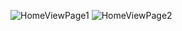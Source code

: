 
![HomeViewPage1](https://github.com/user-attachments/assets/bef28ae3-e761-4c59-9ed2-bf3d133ef055)
![HomeViewPage2](https://github.com/user-attachments/assets/34e74fbf-fa95-4fd4-a02f-501a4505fa47)


